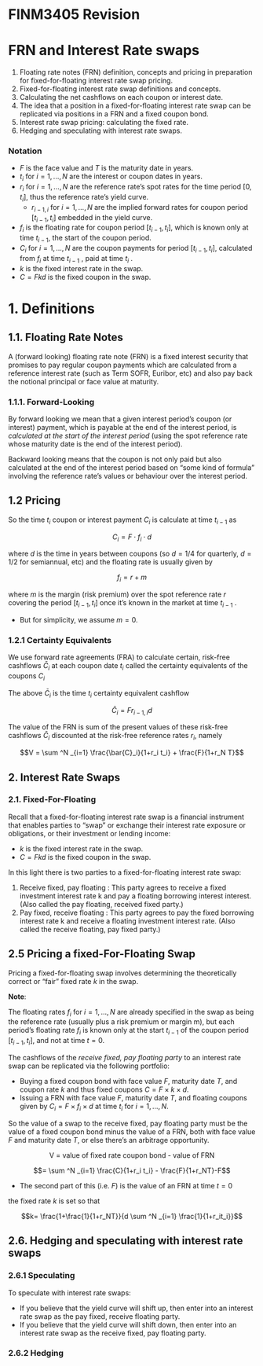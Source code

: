 # FINM3405 Revision
# FRN and Interest Rate swaps

1. Floating rate notes (FRN) definition, concepts and pricing in preparation for fixed-for-floating interest rate swap pricing.
2. Fixed-for-floating interest rate swap definitions and concepts.
3. Calculating the net cashflows on each coupon or interest date.
4. The idea that a position in a fixed-for-floating interest rate swap can be replicated via positions in a FRN and a fixed coupon bond.
5. Interest rate swap pricing: calculating the fixed rate.
6. Hedging and speculating with interest rate swaps.

### Notation
- $F$ is the face value and $T$ is the maturity date in years.
- $t_i$ for $i = 1, . . . , N$ are the interest or coupon dates in years.
- $r_i$ for $i = 1, . . . , N$ are the reference rate’s spot rates for the time period $[0, t_i ]$, thus the reference rate’s yield curve.
  - $r_{i−1,i}$ for $i = 1, . . . , N$ are the implied forward rates for coupon period $[t_{i−1}, t_i ]$ embedded in the yield curve.
- $f_i$ is the floating rate for coupon period $[t_{i−1} , t_i ]$, which is known only at time $t_{i−1}$, the start of the coupon period.
- $C_i$ for $i = 1, . . . , N$ are the coupon payments for period $[t_{i−1}, t_i]$, calculated from $f_i$ at time $t_{i−1}$ , paid at time $t_i$ .
- $k$ is the fixed interest rate in the swap.
- $C = Fkd$ is the fixed coupon in the swap.


# 1. Definitions

## 1.1. Floating Rate Notes

A (forward looking) floating rate note (FRN) is a fixed interest security that promises to pay regular coupon payments which are calculated from a reference interest rate (such as Term SOFR, Euribor, etc) and also pay back the notional principal or face value at maturity.

### 1.1.1. Forward-Looking

By forward looking we mean that a given interest period’s coupon (or interest) payment, which is payable at the end of the interest period, is *calculated at the start of the interest period* (using the spot reference rate whose maturity date is the end of the interest period).

Backward looking means that the coupon is not only paid but also calculated at the end of the interest period based on “some kind of formula” involving the reference rate’s values or behaviour over the interest period.

## 1.2 Pricing

So the time $t_i$ coupon or interest payment $C_i$ is calculate at time $t_{i−1}$ as

$$C_i = F \cdot f_i \cdot d$$

where $d$ is the time in years between coupons (so $d = 1/4$ for quarterly, $d = 1/2$ for semiannual, etc) and the floating rate is usually given by

$$f_i = r + m$$

where $m$ is the margin (risk premium) over the spot reference rate $r$
covering the period $[t_{i−1}, t_i]$ once it’s known in the market at time $t_{i−1}$ .
- But for simplicity, we assume $m = 0$.

### 1.2.1 Certainty Equivalents
We use forward rate agreements (FRA) to calculate certain, risk-free cashflows $\bar{C}_i$ at each coupon date $t_i$ called the certainty equivalents of the coupons $C_i$

The above $\bar{C}_i$ is the time $t_i$ certainty equivalent cashflow

$$\bar{C}_i = Fr_{i-1,i}d$$

The value of the FRN is sum of the present values of these risk-free cashflows $\bar{C}_i$ discounted at the risk-free reference rates $r_i$, namely

$$V = \sum ^N _{i=1} \frac{\bar{C}_i}{1+r_i t_i} + \frac{F}{1+r_N T}$$


## 2. Interest Rate Swaps

### 2.1. Fixed-For-Floating 
Recall that a fixed-for-floating interest rate swap is a financial instrument that enables parties to “swap” or exchange their interest rate exposure or obligations, or their investment or lending income:

- $k$ is the fixed interest rate in the swap.
- $C = Fkd$ is the fixed coupon in the swap.

In this light there is two parties to a fixed-for-floating interest rate swap:
1. Receive fixed, pay floating : This party agrees to receive a fixed investment interest rate k and pay a floating borrowing interest interest. (Also called the pay floating, received fixed party.)
2. Pay fixed, receive floating : This party agrees to pay the fixed borrowing interest rate k and receive a floating investment interest rate. (Also called the receive floating, pay fixed party.)

## 2.5 Pricing a fixed-For-Floating Swap

Pricing a fixed-for-floating swap involves determining the theoretically correct or “fair” fixed rate $k$ in the swap.

**Note**:

The floating rates $f_i$ for $i = 1, . . . , N$ are already specified in the swap as being the reference rate (usually plus a risk premium or margin m), but each period’s floating rate $f_i$ is known only at the start $t_{i−1}$ of the coupon period $[t_{i−1}, t_i ]$, and not at time $t = 0$.


The cashflows of the *receive fixed, pay floating party* to an interest rate swap can be replicated via the following portfolio:
- Buying a fixed coupon bond with face value $F$, maturity date $T$, and coupon rate $k$ and thus fixed coupons $C = F × k × d$.
- Issuing a FRN with face value $F$, maturity date $T$, and floating coupons given by $C_i = F × f_i × d$ at time $t_i$ for $i = 1, . . . , N$.

So the value of a swap to the receive fixed, pay floating party must be the value of a fixed coupon bond minus the value of a FRN, both with face value $F$ and maturity date $T$, or else there’s an arbitrage opportunity.

$$\text{V = value of fixed rate coupon bond - value of FRN}$$

$$= \sum ^N _{i=1} \frac{C}{1+r_i t_i} - \frac{F}{1+r_NT}-F$$

- The second part of this (i.e. $F$) is the value of an FRN at time $t=0$

the fixed rate $k$ is set so that

$$k= \frac{1+\frac{1}{1+r_NT}}{d \sum ^N _{i=1} \frac{1}{1+r_it_i}}$$


## 2.6. Hedging and speculating with interest rate swaps

### 2.6.1 Speculating
To speculate with interest rate swaps:
- If you believe that the yield curve will shift up, then enter into an interest rate swap as the pay fixed, receive floating party.
- If you believe that the yield curve will shift down, then enter into an interest rate swap as the receive fixed, pay floating party.


### 2.6.2 Hedging

